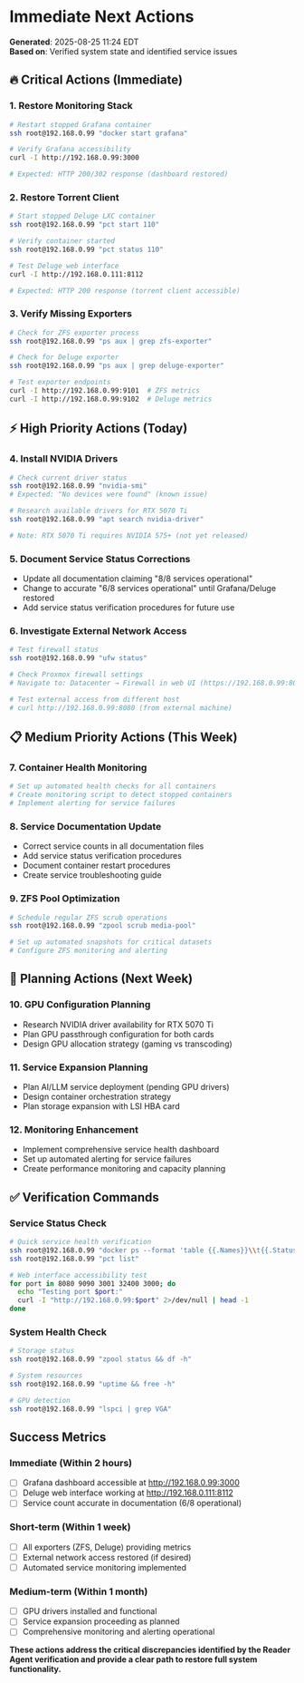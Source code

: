 # Immediate Next Actions

**Generated**: 2025-08-25 11:24 EDT  
**Based on**: Verified system state and identified service issues

## 🔥 Critical Actions (Immediate)

### 1. Restore Monitoring Stack
```bash
# Restart stopped Grafana container
ssh root@192.168.0.99 "docker start grafana"

# Verify Grafana accessibility
curl -I http://192.168.0.99:3000

# Expected: HTTP 200/302 response (dashboard restored)
```

### 2. Restore Torrent Client
```bash  
# Start stopped Deluge LXC container
ssh root@192.168.0.99 "pct start 110"

# Verify container started
ssh root@192.168.0.99 "pct status 110"

# Test Deluge web interface
curl -I http://192.168.0.111:8112

# Expected: HTTP 200 response (torrent client accessible)
```

### 3. Verify Missing Exporters
```bash
# Check for ZFS exporter process
ssh root@192.168.0.99 "ps aux | grep zfs-exporter"

# Check for Deluge exporter
ssh root@192.168.0.99 "ps aux | grep deluge-exporter"

# Test exporter endpoints
curl -I http://192.168.0.99:9101  # ZFS metrics
curl -I http://192.168.0.99:9102  # Deluge metrics
```

## ⚡ High Priority Actions (Today)

### 4. Install NVIDIA Drivers
```bash
# Check current driver status
ssh root@192.168.0.99 "nvidia-smi"
# Expected: "No devices were found" (known issue)

# Research available drivers for RTX 5070 Ti
ssh root@192.168.0.99 "apt search nvidia-driver"

# Note: RTX 5070 Ti requires NVIDIA 575+ (not yet released)
```

### 5. Document Service Status Corrections
- Update all documentation claiming "8/8 services operational" 
- Change to accurate "6/8 services operational" until Grafana/Deluge restored
- Add service status verification procedures for future use

### 6. Investigate External Network Access
```bash
# Test firewall status
ssh root@192.168.0.99 "ufw status"

# Check Proxmox firewall settings
# Navigate to: Datacenter → Firewall in web UI (https://192.168.0.99:8006)

# Test external access from different host
# curl http://192.168.0.99:8080 (from external machine)
```

## 📋 Medium Priority Actions (This Week)

### 7. Container Health Monitoring
```bash
# Set up automated health checks for all containers
# Create monitoring script to detect stopped containers
# Implement alerting for service failures
```

### 8. Service Documentation Update
- Correct service counts in all documentation files
- Add service status verification procedures  
- Document container restart procedures
- Create service troubleshooting guide

### 9. ZFS Pool Optimization
```bash
# Schedule regular ZFS scrub operations
ssh root@192.168.0.99 "zpool scrub media-pool"

# Set up automated snapshots for critical datasets
# Configure ZFS monitoring and alerting
```

## 🎯 Planning Actions (Next Week)

### 10. GPU Configuration Planning
- Research NVIDIA driver availability for RTX 5070 Ti
- Plan GPU passthrough configuration for both cards
- Design GPU allocation strategy (gaming vs transcoding)

### 11. Service Expansion Planning  
- Plan AI/LLM service deployment (pending GPU drivers)
- Design container orchestration strategy
- Plan storage expansion with LSI HBA card

### 12. Monitoring Enhancement
- Implement comprehensive service health dashboard
- Set up automated alerting for service failures
- Create performance monitoring and capacity planning

## ✅ Verification Commands

### Service Status Check
```bash
# Quick service health verification
ssh root@192.168.0.99 "docker ps --format 'table {{.Names}}\\t{{.Status}}'"
ssh root@192.168.0.99 "pct list"

# Web interface accessibility test
for port in 8080 9090 3001 32400 3000; do
  echo "Testing port $port:"
  curl -I "http://192.168.0.99:$port" 2>/dev/null | head -1
done
```

### System Health Check
```bash
# Storage status
ssh root@192.168.0.99 "zpool status && df -h"

# System resources
ssh root@192.168.0.99 "uptime && free -h"

# GPU detection
ssh root@192.168.0.99 "lspci | grep VGA"
```

## Success Metrics

### Immediate (Within 2 hours)
- [ ] Grafana dashboard accessible at http://192.168.0.99:3000
- [ ] Deluge web interface working at http://192.168.0.111:8112  
- [ ] Service count accurate in documentation (6/8 operational)

### Short-term (Within 1 week)
- [ ] All exporters (ZFS, Deluge) providing metrics
- [ ] External network access restored (if desired)
- [ ] Automated service monitoring implemented

### Medium-term (Within 1 month)
- [ ] GPU drivers installed and functional
- [ ] Service expansion proceeding as planned
- [ ] Comprehensive monitoring and alerting operational

**These actions address the critical discrepancies identified by the Reader Agent verification and provide a clear path to restore full system functionality.**